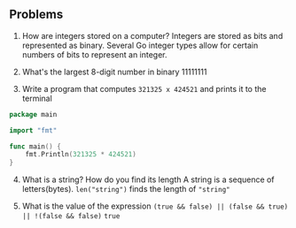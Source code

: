 ## Problems

1. How are integers stored on a computer?
Integers are stored as bits and represented as binary. Several Go integer types allow for certain numbers of bits to represent an integer.

2. What's the largest 8-digit number in binary
11111111

3. Write a program that computes `321325 x 424521` and prints it to the terminal
```go
package main

import "fmt"

func main() {
    fmt.Println(321325 * 424521)
}

```

4. What is a string? How do you find its length
A string is a sequence of letters(bytes). `len("string")` finds the length of `"string"`

5. What is the value of the expression `(true && false) || (false && true) || !(false && false)`
`true`

